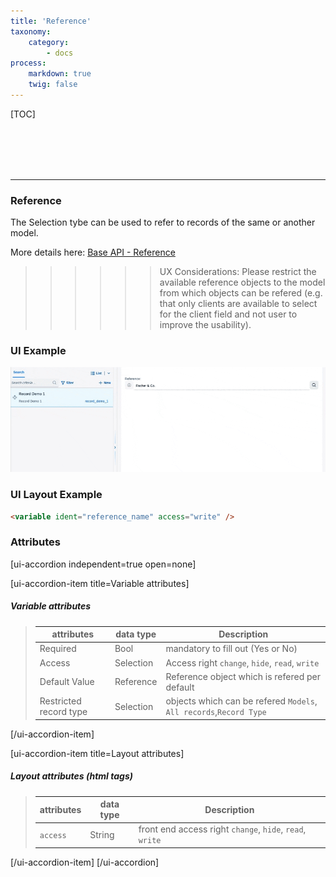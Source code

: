 ```yaml
---
title: 'Reference'
taxonomy:
    category:
        - docs
process:
    markdown: true
    twig: false
---
```


[TOC]

<br><br><br><br>

------------------------------------------------------------------------------------------
### Reference
The Selection tybe can be used to refer to records of the same or another model.

More details here: <a href="../../language-api/base-api/reference#reference" target="_blank">Base API - Reference</a>

>>>>>> UX Considerations: Please restrict the available reference objects to the model from which objects can be refered (e.g. that only clients are available to select for the client field and not user to improve the usability).

### UI Example
![Reference](reference.gif?resize=800&classes=left)

### UI Layout Example
````html
<variable ident="reference_name" access="write" />
````

### Attributes
[ui-accordion independent=true open=none]

[ui-accordion-item title=Variable attributes]

##### Variable attributes
> | attributes      | data type           | Description                                                           |
> |-----------|-------------------------|-----------------------------------------------------------------------|
> | Required    | Bool                  | mandatory to fill out (Yes or No)  |
> | Access    | Selection               | Access right `change`, `hide`, `read`, `write`  |
> | Default Value    | Reference         | Reference object which is refered per default  |
> | Restricted record type   | Selection         | objects which can be refered `Models`, `All records`,`Record Type` |

[/ui-accordion-item]

[ui-accordion-item title=Layout attributes]

##### Layout attributes (html tags)
> | attributes      | data type           | Description                                                           |
> |-----------|-------------------------|-----------------------------------------------------------------------|
> | `access`    | String                  | front end access right `change`, `hide`, `read`, `write`  |


[/ui-accordion-item]
[/ui-accordion]